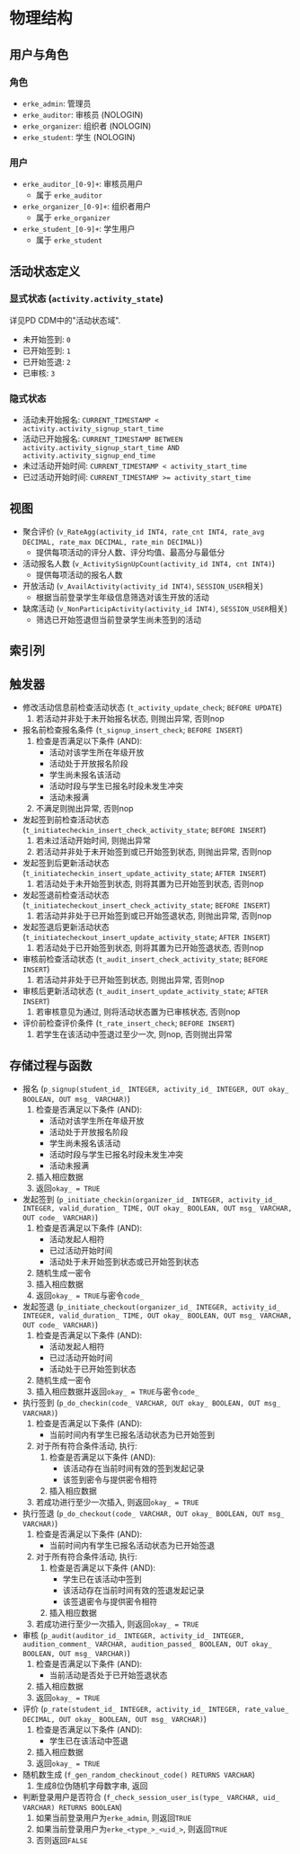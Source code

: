 # 物理结构

## 用户与角色

### 角色

* `erke_admin`: 管理员
* `erke_auditor`: 审核员 (NOLOGIN)
* `erke_organizer`: 组织者 (NOLOGIN)
* `erke_student`: 学生 (NOLOGIN)

### 用户

* `erke_auditor_[0-9]+`: 审核员用户
  * 属于 `erke_auditor`
* `erke_organizer_[0-9]+`: 组织者用户
  * 属于 `erke_organizer`
* `erke_student_[0-9]+`:  学生用户
  * 属于 `erke_student`

## 活动状态定义

### 显式状态 (`activity.activity_state`)

详见PD CDM中的"活动状态域".

* 未开始签到: `0`
* 已开始签到: `1`
* 已开始签退: `2`
* 已审核: `3`

### 隐式状态

* 活动未开始报名: `CURRENT_TIMESTAMP < activity.activity_signup_start_time`
* 活动已开始报名: `CURRENT_TIMESTAMP BETWEEN activity.activity_signup_start_time AND activity.activity_signup_end_time`
* 未过活动开始时间: `CURRENT_TIMESTAMP < activity_start_time`
* 已过活动开始时间: `CURRENT_TIMESTAMP >= activity_start_time`

## 视图

* 聚合评价 (`v_RateAgg(activity_id INT4, rate_cnt INT4, rate_avg DECIMAL, rate_max DECIMAL, rate_min DECIMAL)`)
  * 提供每项活动的评分人数、评分均值、最高分与最低分
* 活动报名人数 (`v_ActivitySignUpCount(activity_id INT4, cnt INT4)`)
  * 提供每项活动的报名人数
* 开放活动 (`v_AvailActivity(activity_id INT4)`, `SESSION_USER`相关)
  * 根据当前登录学生年级信息筛选对该生开放的活动
* 缺席活动 (`v_NonParticipActivity(activity_id INT4)`, `SESSION_USER`相关)
  * 筛选已开始签退但当前登录学生尚未签到的活动

## 索引列

## 触发器

* 修改活动信息前检查活动状态 (`t_activity_update_check`; `BEFORE UPDATE`)
  1. 若活动并非处于未开始报名状态, 则抛出异常, 否则nop
* 报名前检查报名条件 (`t_signup_insert_check`; `BEFORE INSERT`)
  1. 检查是否满足以下条件 (AND):
     * 活动对该学生所在年级开放
     * 活动处于开放报名阶段
     * 学生尚未报名该活动
     * 活动时段与学生已报名时段未发生冲突
     * 活动未报满
  2. 不满足则抛出异常, 否则nop
* 发起签到前检查活动状态 (`t_initiatecheckin_insert_check_activity_state`; `BEFORE INSERT`)
  1. 若未过活动开始时间, 则抛出异常
  2. 若活动并非处于未开始签到或已开始签到状态, 则抛出异常, 否则nop
* 发起签到后更新活动状态 (`t_initiatecheckin_insert_update_activity_state`; `AFTER INSERT`)
  1. 若活动处于未开始签到状态, 则将其置为已开始签到状态, 否则nop
* 发起签退前检查活动状态 (`t_initiatecheckout_insert_check_activity_state`; `BEFORE INSERT`)
  1. 若活动并非处于已开始签到或已开始签退状态, 则抛出异常, 否则nop
* 发起签退后更新活动状态 (`t_initiatecheckout_insert_update_activity_state`; `AFTER INSERT`)
  1. 若活动处于已开始签到状态, 则将其置为已开始签退状态, 否则nop
* 审核前检查活动状态 (`t_audit_insert_check_activity_state`; `BEFORE INSERT`)
  1. 若活动并非处于已开始签到状态, 则抛出异常, 否则nop
* 审核后更新活动状态 (`t_audit_insert_update_activity_state`; `AFTER INSERT`)
  1. 若审核意见为通过, 则将活动状态置为已审核状态, 否则nop
* 评价前检查评价条件 (`t_rate_insert_check`; `BEFORE INSERT`)
  1. 若学生在该活动中签退过至少一次, 则nop, 否则抛出异常

## 存储过程与函数

* 报名 (`p_signup(student_id_ INTEGER, activity_id_ INTEGER, OUT okay_ BOOLEAN, OUT msg_ VARCHAR)`)
  1. 检查是否满足以下条件 (AND):
     * 活动对该学生所在年级开放
     * 活动处于开放报名阶段
     * 学生尚未报名该活动
     * 活动时段与学生已报名时段未发生冲突
     * 活动未报满
  2. 插入相应数据
  3. 返回`okay_ = TRUE`
* 发起签到 (`p_initiate_checkin(organizer_id_ INTEGER, activity_id_ INTEGER, valid_duration_ TIME, OUT okay_ BOOLEAN, OUT msg_ VARCHAR, OUT code_ VARCHAR)`)
  1. 检查是否满足以下条件 (AND):
     * 活动发起人相符
     * 已过活动开始时间
     * 活动处于未开始签到状态或已开始签到状态
  2. 随机生成一密令
  3. 插入相应数据
  4. 返回`okay_ = TRUE`与密令`code_`
* 发起签退 (`p_initiate_checkout(organizer_id_ INTEGER, activity_id_ INTEGER, valid_duration_ TIME, OUT okay_ BOOLEAN, OUT msg_ VARCHAR, OUT code_ VARCHAR)`)
  1. 检查是否满足以下条件 (AND):
     * 活动发起人相符
     * 已过活动开始时间
     * 活动处于已开始签到状态
  2. 随机生成一密令
  3. 插入相应数据并返回`okay_ = TRUE`与密令`code_`
* 执行签到 (`p_do_checkin(code_ VARCHAR, OUT okay_ BOOLEAN, OUT msg_ VARCHAR)`)
  1. 检查是否满足以下条件 (AND):
     * 当前时间内有学生已报名活动状态为已开始签到
  2. 对于所有符合条件活动, 执行:
     1. 检查是否满足以下条件 (AND):
        * 该活动存在当前时间有效的签到发起记录
        * 该签到密令与提供密令相符
     2. 插入相应数据
  3. 若成功进行至少一次插入, 则返回`okay_ = TRUE`
* 执行签退 (`p_do_checkout(code_ VARCHAR, OUT okay_ BOOLEAN, OUT msg_ VARCHAR)`)
  1. 检查是否满足以下条件 (AND):
     * 当前时间内有学生已报名活动状态为已开始签退
  2. 对于所有符合条件活动, 执行:
     1. 检查是否满足以下条件 (AND):
        * 学生已在该活动中签到
        * 该活动存在当前时间有效的签退发起记录
        * 该签退密令与提供密令相符
     2. 插入相应数据
  3. 若成功进行至少一次插入, 则返回`okay_ = TRUE`
* 审核 (`p_audit(auditor_id_ INTEGER, activity_id_ INTEGER, audition_comment_ VARCHAR, audition_passed_ BOOLEAN, OUT okay_ BOOLEAN, OUT msg_ VARCHAR)`)
  1. 检查是否满足以下条件 (AND):
     * 当前活动是否处于已开始签退状态
  2. 插入相应数据
  3. 返回`okay_ = TRUE`
* 评价 (`p_rate(student_id_ INTEGER, activity_id_ INTEGER, rate_value_ DECIMAL, OUT okay_ BOOLEAN, OUT msg_ VARCHAR)`)
  1. 检查是否满足以下条件 (AND):
     * 学生已在该活动中签退
  2. 插入相应数据
  3. 返回`okay_ = TRUE`
* 随机数生成 (`f_gen_random_checkinout_code() RETURNS VARCHAR`)
  1. 生成8位伪随机字母数字串, 返回
* 判断登录用户是否符合 (`f_check_session_user_is(type_ VARCHAR, uid_ VARCHAR) RETURNS BOOLEAN`)
  1. 如果当前登录用户为`erke_admin`, 则返回`TRUE`
  2. 如果当前登录用户为`erke_<type_>_<uid_>`, 则返回`TRUE`
  3. 否则返回`FALSE`
